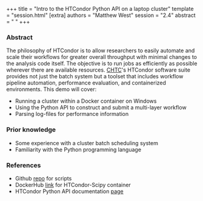 +++
title = "Intro to the HTCondor Python API on a laptop cluster"
template = "session.html"
[extra]
authors = "Matthew West"
session = "2.4"
abstract = " "
+++



### Abstract
The philosophy of HTCondor is to allow researchers to easily automate and scale their workflows for greater overall throughput with minimal changes to the analysis code itself. The objective is to run jobs as efficiently as possible wherever there are available resources. [CHTC](https://chtc.cs.wisc.edu/)'s HTCondor software suite provides not just the batch system but a toolset that includes workflow pipeline automation, performance evaluation, and containerized environments. This demo will cover:
- Running a cluster within a Docker container on Windows
- Using the Python API to construct and submit a multi-layer workflow
- Parsing log-files for performance information

### Prior knowledge
- Some experience with a cluster batch scheduling system
- Familiarity with the Python programming language

### References
- Github [repo](https://github.com/mtwest2718/estimate_pi) for scripts
- DockerHub [link](https://hub.docker.com/r/htcondor/htc-scipy-notebook) for HTCondor-Scipy container
- HTCondor Python API documentation [page](https://htcondor.readthedocs.io/en/latest/apis/python-bindings/index.html) 
